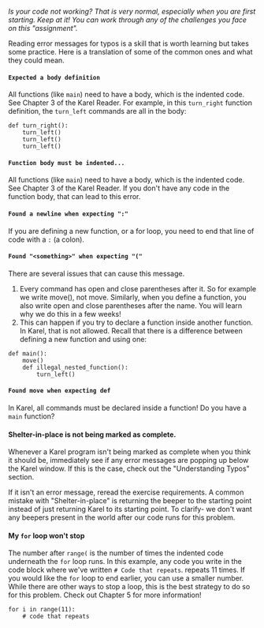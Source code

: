 _Is your code not working? That is very normal, especially when you are first starting. Keep at it! You can work through any of the challenges you face on this "assignment"._

Reading error messages for typos is a skill that is worth learning but takes some practice. Here is a translation of some of the common ones and what they could mean.

#### `Expected a body definition`

All functions (like `main`) need to have a body, which is the indented code. See Chapter 3 of the Karel Reader. For example, in this `turn_right` function definition, the `turn_left` commands are all in the body:

```
def turn_right():
    turn_left()
    turn_left()
    turn_left()
```

#### `Function body must be indented...`

All functions (like `main`) need to have a body, which is the indented code. See Chapter 3 of the Karel Reader. If you don't have any code in the function body, that can lead to this error.

#### `Found a newline when expecting ":"`

If you are defining a new function, or a for loop, you need to end that line of code with a `:` (a colon).

#### `Found "<something>" when expecting "("`

There are several issues that can cause this message.

1. Every command has open and close parentheses after it. So for example we write move(), not move. Similarly, when you define a function, you also write open and close parentheses after the name. You will learn why we do this in a few weeks!
2. This can happen if you try to declare a function inside another function. In Karel, that is not allowed. Recall that there is a difference between defining a new function and using one:

```
def main():
    move()
    def illegal_nested_function():
        turn_left()
```

#### `Found move when expecting def`

In Karel, all commands must be declared inside a function! Do you have a `main` function?

#### Shelter-in-place is not being marked as complete.

Whenever a Karel program isn't being marked as complete when you think it should be, immediately see if any error messages are popping up below the Karel window. If this is the case, check out the "Understanding Typos" section.

If it isn't an error message, reread the exercise requirements. A common mistake with "Shelter-in-place" is returning the beeper to the starting point instead of just returning Karel to its starting point. To clarify- we don't want any beepers present in the world after our code runs for this problem.

#### My `for` loop won't stop

The number after `range(` is the number of times the indented code underneath the `for` loop runs. In this example, any code you write in the code block where we've written `# Code that repeats`. repeats 11 times. If you would like the `for` loop to end earlier, you can use a smaller number. While there are other ways to stop a loop, this is the best strategy to do so for this problem. Check out Chapter 5 for more information!

```
for i in range(11):
    # code that repeats
```
